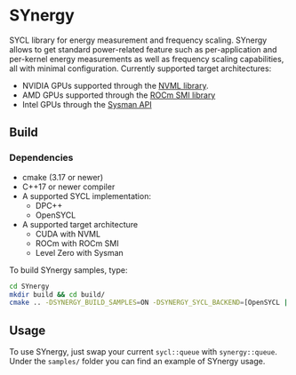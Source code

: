 # SYnergy
SYCL library for energy measurement and frequency scaling.
SYnergy allows to get standard power-related feature such as per-application and per-kernel energy measurements as well as frequency scaling capabilities, all with minimal configuration. 
Currently supported target architectures: 
- NVIDIA GPUs supported through the [NVML library](https://developer.nvidia.com/nvidia-management-library-nvml).
- AMD GPUs supported through the [ROCm SMI library](https://github.com/RadeonOpenCompute/rocm_smi_lib)
- Intel GPUs through the [Sysman API](https://spec.oneapi.io/level-zero/latest/sysman/PROG.html)

## Build
### Dependencies
- cmake (3.17 or newer)  
- C++17 or newer compiler
- A supported SYCL implementation:
	- DPC++
	- OpenSYCL
- A supported target architecture
	- CUDA with NVML
	- ROCm with ROCm SMI
	- Level Zero with Sysman

To build SYnergy samples, type:
```bash
cd SYnergy
mkdir build && cd build/
cmake .. -DSYNERGY_BUILD_SAMPLES=ON -DSYNERGY_SYCL_BACKEND=[OpenSYCL | DPC++] -DSYNERGY_CUDA_SUPPORT=[ON | OFF] -DSYNERGY_ROCM_SUPPORT=[ON | OFF]
```

## Usage
To use SYnergy, just swap your current `sycl::queue` with `synergy::queue`. Under the `samples/` folder you can find an example of SYnergy usage.

